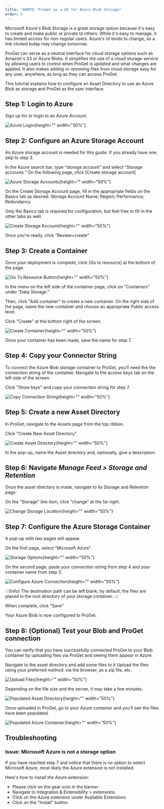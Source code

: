 ```yaml
---
title: "HOWTO: ProGet as a UI for Azure Blob Storage"
order: 5
---
```



Microsoft Azure's Blob Storage is a great storage option because it's easy to create and make public or private to others. While it's easy to manage, it has limited access for non-regular users. Azure's UI tends to change, so a link clicked today may change tomorrow.

ProGet can serve as a neutral interface for cloud storage options such as Amazon's S3 or Azure Blobs. It simplifies the use of a cloud storage service by allowing users to control when ProGet is updated and what changes are applied. It also makes adding or removing files from cloud storage easy for any user, anywhere, as long as they can access ProGet.

This tutorial explains how to configure an Asset Directory to use an Azure Blob as storage and ProGet as the user interface.

## Step 1: Login to Azure

Sign up for or login to an Azure Account. 

![Azure Login](/resources/docs/azure-signin.png){height="" width="50%"}

## Step 2: Configure an Azure Storage Account

An Azure storage account is needed for this guide. If you already have one, skip to step 3.

In the Azure search bar, type “storage account” and select “Storage accounts.” On the following page, click [Create storage account]

![Azure Storage Accounts](/resources/docs/azure-storageaccounts-mainpage.png){height="" width="50%"}

On the Create Storage Account page, fill in the appropriate fields on the Basics tab as desired: Storage Account Name; Region; Performance; Redundancy.

Only the Basics tab is required for configuration, but feel free to fill in the other tabs as well.

![Create Storage Account](/resources/docs/azure-storageaccounts-create.png){height="" width="50%"}

Once you’re ready, click "Review+create"

## Step 3: Create a Container

Once your deployment is complete, click [Go to resource] at the bottom of the page.

![Go To Resource Button](/resources/docs/azure-storageaccounts-gotoresource.png){height="" width="50%"}

In the menu on the left side of the container page, click on "Containers" under “Data Storage.”

Then, click "Add container" to create a new container. 
On the right side of the page, name the new container and choose an appropriate Public access level.

Click "Create" at the bottom right of the screen.

![Create Container](/resources/docs/azure-containers-create.png){height="" width="50%"}

Once your container has been made, save the name for step 7.

## Step 4: Copy your Connector String

To connect the Azure Blob storage container to ProGet, you’ll need the the connection string of the container.
Navigate to the access keys tab on the left side of the screen. 

Click "Show keys" and copy your connection string for step 7.

![Copy Connection String](/resources/docs/azure-storageaccounts-connectionstring.png){height="" width="50%"}

## Step 5: Create a new Asset Directory

In ProGet, navigate to the Assets page from the top ribbon. 

Click "Create New Asset Directory"

![Create Asset Directory](/resources/docs/proget-assets-createdirectory.png){height="" width="50%"}

In the pop-up, name the Asset directory and, optionally, give a description. 

## Step 6: Navigate *Manage Feed > Storage and Retention*

Once the asset directory is made, navigate to its Storage and Retention page. 

On the “Storage” line item, click “change” at the far right.

![Change Storage Location](/resources/docs/proget-assets-changestorage.png){height="" width="50%"}

## Step 7: Configure the Azure Storage Container

A pop-up with two pages will appear.

On the first page, select “Microsoft Azure”.

![Storage Options](/resources/docs/proget-assets-picklist.png){height="" width="50%"}

On the second page, paste your connection string from step 4 and your container name from step 3. 

![Configure Azure Connection](/resources/docs/proget-assets-connecttoazure.png){height="" width="50%"}

:::(Info)
The destination path can be left blank; by default, the files are placed in the root directory of your storage container.
:::

When complete, click "Save"

Your Azure Blob is now configured to ProGet.

## Step 8: (Optional) Test your Blob and ProGet connection

You can verify that you have successfully connected ProGet to your Blob container by uploading files via ProGet and seeing them appear in Azure.

Navigate to the asset directory and add some files to it
Upload the files using your preferred method: via the browser, as a zip file, etc.

![Upload Files](/resources/docs/proget-assets-addfiles.png){height="" width="50%"}

Depending on the file size and the server, it may take a few minutes. 

![Populated Asset Directory](/resources/docs/proget-assets-populatedazureassetdirectory.png){height="" width="50%"}

Once uploaded in ProGet, go to your Azure container and you’ll see the files have been populated. 

![Populated Azure Container](/resources/docs/azure-populatedcontainer.png){height="" width="50%"}

## Troubleshooting

### Issue: Microsoft Azure is not a storage option

If you have reached step 7 and notice that there is no option to select Microsoft Azure, most likely the Azure extension is not installed.

Here's how to install the Azure extension:
- Please click on the gear icon in the banner
- Navigate to Integration & Extensibility > extensions
- Click on the Azure extension under Available Extensions
- Click on the "Install" button







